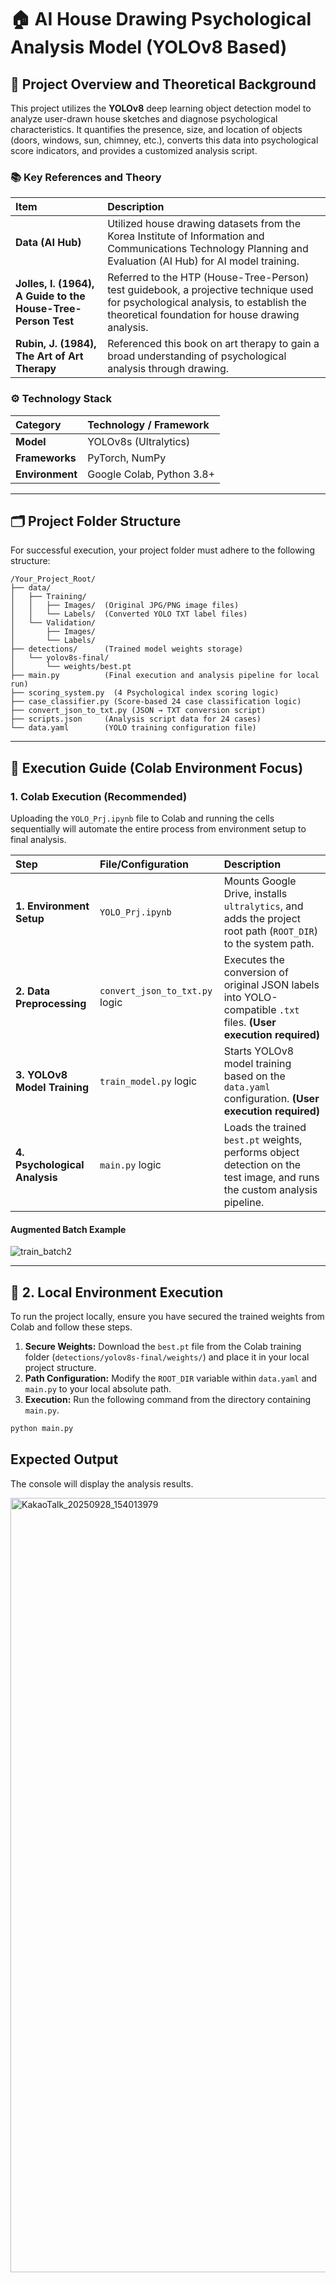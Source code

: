# 🏠 AI House Drawing Psychological Analysis Model (YOLOv8 Based)

## 🎯 Project Overview and Theoretical Background

This project utilizes the **YOLOv8** deep learning object detection model to analyze user-drawn house sketches and diagnose psychological characteristics. It quantifies the presence, size, and location of objects (doors, windows, sun, chimney, etc.), converts this data into psychological score indicators, and provides a customized analysis script.

### 📚 Key References and Theory

| Item | Description |
| :--- | :--- |
| **Data (AI Hub)** | Utilized house drawing datasets from the Korea Institute of Information and Communications Technology Planning and Evaluation (AI Hub) for AI model training. |
| **Jolles, I. (1964), A Guide to the House-Tree-Person Test** | Referred to the HTP (House-Tree-Person) test guidebook, a projective technique used for psychological analysis, to establish the theoretical foundation for house drawing analysis. |
| **Rubin, J. (1984), The Art of Art Therapy** | Referenced this book on art therapy to gain a broad understanding of psychological analysis through drawing. |

### ⚙️ Technology Stack

| Category | Technology / Framework |
| :--- | :--- |
| **Model** | YOLOv8s (Ultralytics) |
| **Frameworks** | PyTorch, NumPy |
| **Environment** | Google Colab, Python 3.8+ |

-----

## 🗂️ Project Folder Structure

For successful execution, your project folder must adhere to the following structure:

```
/Your_Project_Root/
├── data/
│   ├── Training/
│   │   ├── Images/  (Original JPG/PNG image files)
│   │   └── Labels/  (Converted YOLO TXT label files)
│   └── Validation/
│       ├── Images/
│       └── Labels/
├── detections/      (Trained model weights storage)
│   └── yolov8s-final/
│       └── weights/best.pt
├── main.py          (Final execution and analysis pipeline for local run)
├── scoring_system.py  (4 Psychological index scoring logic)
├── case_classifier.py (Score-based 24 case classification logic)
├── convert_json_to_txt.py (JSON → TXT conversion script)
├── scripts.json     (Analysis script data for 24 cases)
└── data.yaml        (YOLO training configuration file)
```

-----

## 🚀 Execution Guide (Colab Environment Focus)

### 1\. Colab Execution (Recommended)

Uploading the `YOLO_Prj.ipynb` file to Colab and running the cells sequentially will automate the entire process from environment setup to final analysis.

| Step | File/Configuration | Description |
| :--- | :--- | :--- |
| **1. Environment Setup** | `YOLO_Prj.ipynb` | Mounts Google Drive, installs `ultralytics`, and adds the project root path (`ROOT_DIR`) to the system path. |
| **2. Data Preprocessing** | `convert_json_to_txt.py` logic | Executes the conversion of original JSON labels into YOLO-compatible `.txt` files. **(User execution required)** |
| **3. YOLOv8 Model Training** | `train_model.py` logic | Starts YOLOv8 model training based on the `data.yaml` configuration. **(User execution required)** |
| **4. Psychological Analysis** | `main.py` logic | Loads the trained `best.pt` weights, performs object detection on the test image, and runs the custom analysis pipeline. |

#### Augmented Batch Example
![train_batch2](https://github.com/user-attachments/assets/76cf6d83-b473-4aff-92bf-7d2dce358454)


-----

## 🧠 2. Local Environment Execution

To run the project locally, ensure you have secured the trained weights from Colab and follow these steps.

1.  **Secure Weights:** Download the `best.pt` file from the Colab training folder (`detections/yolov8s-final/weights/`) and place it in your local project structure.
2.  **Path Configuration:** Modify the `ROOT_DIR` variable within `data.yaml` and `main.py` to your local absolute path.
3.  **Execution:** Run the following command from the directory containing `main.py`.

<!-- end list -->

```bash
python main.py
```

## Expected Output

The console will display the analysis results. 

<img width="1934" height="1239" alt="KakaoTalk_20250928_154013979" src="https://github.com/user-attachments/assets/2714dc14-b485-4ba8-8859-f6d93faf227b" />


